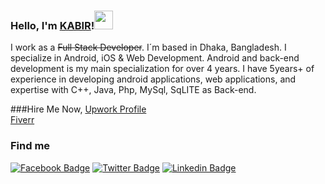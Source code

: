 
### Hello, I'm [KABIR](https://n3o-d4rk3r.github.io)!<img src="https://media.giphy.com/media/hvRJCLFzcasrR4ia7z/giphy.gif" width="30px"> 

I work as a ~~Full Stack Developer~~. I´m based in Dhaka, Bangladesh. I specialize in Android, iOS & Web Development. Android and back-end development is my main specialization for over 4 years. I have 5years+ of experience in developing android applications, web applications, and expertise with C++, Java, Php, MySql, SqLITE as Back-end.

###Hire Me Now,
[Upwork Profile](https://www.upwork.com/workwith/ictdkabir2011)<br>
[Fiverr](https://www.fiverr.com/ictdkabir2011)<br>

### Find me

[![Facebook Badge](https://img.shields.io/badge/-Facebook-blue?style=flat-square&logo=Facebook&logoColor=white)](https://www.facebook.com/ictd.kabir/) [![Twitter Badge](https://img.shields.io/badge/-Twitter-1ca0f1?style=flat-square&labelColor=1ca0f1&logo=twitter&logoColor=white)](https://twitter.com/ictd_kabir) [![Linkedin Badge](https://img.shields.io/badge/-LinkedIn-blue?style=flat-square&logo=Linkedin&logoColor=white&link=https://www.linkedin.com/in/harshkumarkhatri/)](https://www.linkedin.com/in/ictd-kabir/)  

